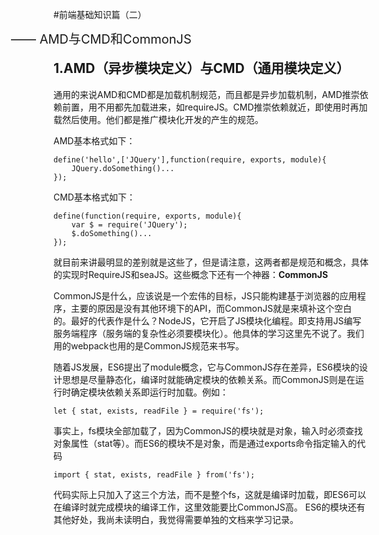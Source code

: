 #前端基础知识篇（二）

<span style="position: absolute; left: 160px; font-size:20px;">—— AMD与CMD和CommonJS</span><br />

## 1.AMD（异步模块定义）与CMD（通用模块定义）
通用的来说AMD和CMD都是加载机制规范，而且都是异步加载机制，AMD推崇依赖前置，用不用都先加载进来，如requireJS。CMD推崇依赖就近，即使用时再加载然后使用。他们都是推广模块化开发的产生的规范。
    
AMD基本格式如下：

    define('hello',['JQuery'],function(require, exports, module){
        JQuery.doSomething()...
    });

CMD基本格式如下：

    define(function(require, exports, module){
        var $ = require('JQuery');
        $.doSomething()...
    });

就目前来讲最明显的差别就是这些了，但是请注意，这两者都是规范和概念，具体的实现时RequireJS和seaJS。这些概念下还有一个神器：**CommonJS** 

CommonJS是什么，应该说是一个宏伟的目标，JS只能构建基于浏览器的应用程序，主要的原因是没有其他环境下的API，而CommonJS就是来填补这个空白的。最好的代表作是什么？NodeJS，它开启了JS模块化编程。即支持用JS编写服务端程序（服务端的复杂性必须要模块化）。他具体的学习这里先不说了。我们用的webpack也用的是CommonJS规范来书写。

随着JS发展，ES6提出了module概念，它与CommonJS存在差异，ES6模块的设计思想是尽量静态化，编译时就能确定模块的依赖关系。而CommonJS则是在运行时确定模块依赖关系即运行时加载。例如：

    let { stat, exists, readFile } = require('fs');

事实上，fs模块全部加载了，因为CommonJS的模块就是对象，输入时必须查找对象属性（stat等）。而ES6的模块不是对象，而是通过exports命令指定输入的代码

    import { stat, exists, readFile } from('fs');

代码实际上只加入了这三个方法，而不是整个fs，这就是编译时加载，即ES6可以在编译时就完成模块的编译工作，这里效能要比CommonJS高。
ES6的模块还有其他好处，我尚未读明白，我觉得需要单独的文档来学习记录。


